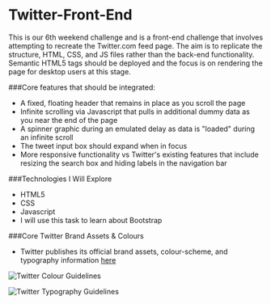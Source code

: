 Twitter-Front-End
=================

This is our 6th weekend challenge and is a front-end challenge that involves attempting to recreate the Twitter.com feed page.  The aim is to replicate the structure, HTML, CSS, and JS files rather than the back-end functionality.  Semantic HTML5 tags should be deployed and the focus is on rendering the page for desktop users at this stage.  

###Core features that should be integrated:

- A fixed, floating header that remains in place as you scroll the page
- Infinite scrolling via Javascript that pulls in additional dummy data as you near the end of the page
- A spinner graphic during an emulated delay as data is "loaded" during an infinite scroll
- The tweet input box should expand when in focus
- More responsive functionality vs Twitter's existing features that include resizing the search box and hiding labels in the navigation bar

###Technologies I Will Explore
- HTML5
- CSS
- Javascript
- I will use this task to learn about Bootstrap

###Core Twitter Brand Assets & Colours

- Twitter publishes its official brand assets, colour-scheme, and typography information [here](https://about.twitter.com/press/brand-assets)

![Twitter Colour Guidelines](https://g.twimg.com/about/feature-corporate/image/About_colors_1.png)


![Twitter Typography Guidelines](https://g.twimg.com/About_typefaces_0.png)
